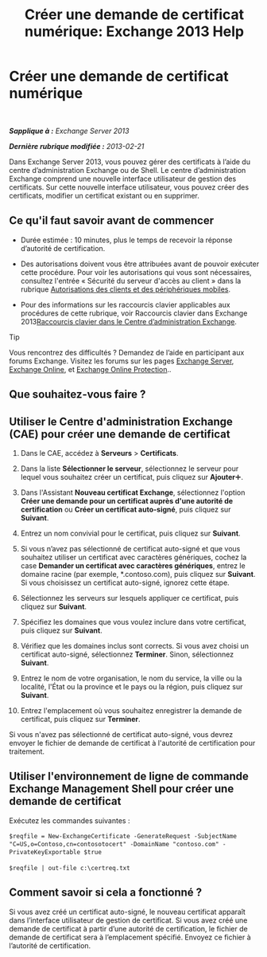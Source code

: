 ﻿---
title: 'Créer une demande de certificat numérique: Exchange 2013 Help'
TOCTitle: Créer une demande de certificat numérique
ms:assetid: efb00de7-070b-46bf-a2fc-00d07ae085c1
ms:mtpsurl: https://technet.microsoft.com/fr-fr/library/Bb125165(v=EXCHG.150)
ms:contentKeyID: 52063032
ms.date: 04/24/2018
mtps_version: v=EXCHG.150
ms.translationtype: HT
---

# Créer une demande de certificat numérique

 

_**Sapplique à :** Exchange Server 2013_

_**Dernière rubrique modifiée :** 2013-02-21_

Dans Exchange Server 2013, vous pouvez gérer des certificats à l’aide du centre d’administration Exchange ou de Shell. Le centre d’administration Exchange comprend une nouvelle interface utilisateur de gestion des certificats. Sur cette nouvelle interface utilisateur, vous pouvez créer des certificats, modifier un certificat existant ou en supprimer.

## Ce qu'il faut savoir avant de commencer

  - Durée estimée : 10 minutes, plus le temps de recevoir la réponse d’autorité de certification.

  - Des autorisations doivent vous être attribuées avant de pouvoir exécuter cette procédure. Pour voir les autorisations qui vous sont nécessaires, consultez l'entrée « Sécurité du serveur d'accès au client » dans la rubrique [Autorisations des clients et des périphériques mobiles](clients-and-mobile-devices-permissions-exchange-2013-help.md).

  - Pour des informations sur les raccourcis clavier applicables aux procédures de cette rubrique, voir Raccourcis clavier dans Exchange 2013[Raccourcis clavier dans le Centre d’administration Exchange](keyboard-shortcuts-in-the-exchange-admin-center-exchange-online-protection-help.md).

> [!TIP]
> Vous rencontrez des difficultés ? Demandez de l’aide en participant aux forums Exchange. Visitez les forums sur les pages <a href="https://go.microsoft.com/fwlink/p/?linkid=60612">Exchange Server</a>, <a href="https://go.microsoft.com/fwlink/p/?linkid=267542">Exchange Online</a>, et <a href="https://go.microsoft.com/fwlink/p/?linkid=285351">Exchange Online Protection</a>..


## Que souhaitez-vous faire ?

## Utiliser le Centre d'administration Exchange (CAE) pour créer une demande de certificat

1.  Dans le CAE, accédez à **Serveurs** \> **Certificats**.

2.  Dans la liste **Sélectionner le serveur**, sélectionnez le serveur pour lequel vous souhaitez créer un certificat, puis cliquez sur **Ajouter**![Icône Ajouter](images/JJ218640.c1e75329-d6d7-4073-a27d-498590bbb558(EXCHG.150).gif "Icône Ajouter").

3.  Dans l'Assistant **Nouveau certificat Exchange**, sélectionnez l'option **Créer une demande pour un certificat auprès d'une autorité de certification** ou **Créer un certificat auto-signé**, puis cliquez sur **Suivant**.

4.  Entrez un nom convivial pour le certificat, puis cliquez sur **Suivant**.

5.  Si vous n’avez pas sélectionné de certificat auto-signé et que vous souhaitez utiliser un certificat avec caractères génériques, cochez la case **Demander un certificat avec caractères génériques**, entrez le domaine racine (par exemple, \*.contoso.com), puis cliquez sur **Suivant**. Si vous choisissez un certificat auto-signé, ignorez cette étape.

6.  Sélectionnez les serveurs sur lesquels appliquer ce certificat, puis cliquez sur **Suivant**.

7.  Spécifiez les domaines que vous voulez inclure dans votre certificat, puis cliquez sur **Suivant**.

8.  Vérifiez que les domaines inclus sont corrects. Si vous avez choisi un certificat auto-signé, sélectionnez **Terminer**. Sinon, sélectionnez **Suivant**.

9.  Entrez le nom de votre organisation, le nom du service, la ville ou la localité, l'État ou la province et le pays ou la région, puis cliquez sur **Suivant**.

10. Entrez l'emplacement où vous souhaitez enregistrer la demande de certificat, puis cliquez sur **Terminer**.

Si vous n'avez pas sélectionné de certificat auto-signé, vous devrez envoyer le fichier de demande de certificat à l'autorité de certification pour traitement.

## Utiliser l'environnement de ligne de commande Exchange Management Shell pour créer une demande de certificat

Exécutez les commandes suivantes :

    $reqfile = New-ExchangeCertificate -GenerateRequest -SubjectName "C=US,o=Contoso,cn=contosotocert" -DomainName "contoso.com" -PrivateKeyExportable $true

    $reqfile | out-file c:\certreq.txt

## Comment savoir si cela a fonctionné ?

Si vous avez créé un certificat auto-signé, le nouveau certificat apparaît dans l’interface utilisateur de gestion de certificat. Si vous avez créé une demande de certificat à partir d’une autorité de certification, le fichier de demande de certificat sera à l’emplacement spécifié. Envoyez ce fichier à l’autorité de certification.

